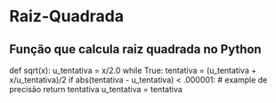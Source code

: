 # Raiz-Quadrada
## Função que calcula raiz quadrada no Python

def sqrt(x):
	u_tentativa = x/2.0
	while True:
  	tentativa = (u_tentativa + x/u_tentativa)/2
    if abs(tentativa - u_tentativa) < .000001: # example de precisão
    	return tentativa
    u_tentativa = tentativa

